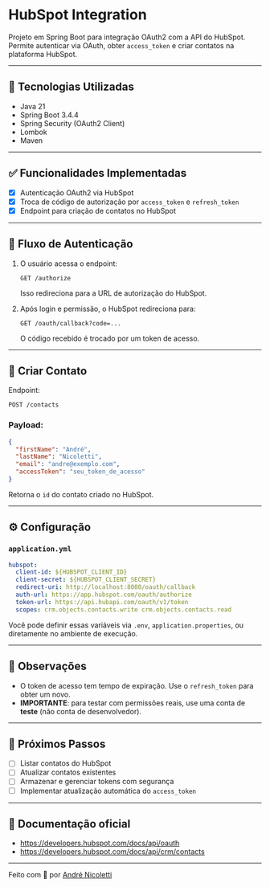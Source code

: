 # HubSpot Integration

Projeto em Spring Boot para integração OAuth2 com a API do HubSpot. Permite autenticar via OAuth, obter `access_token` e criar contatos na plataforma HubSpot.

---

## 🔧 Tecnologias Utilizadas

- Java 21
- Spring Boot 3.4.4
- Spring Security (OAuth2 Client)
- Lombok
- Maven

---

## ✅ Funcionalidades Implementadas

- [x] Autenticação OAuth2 via HubSpot
- [x] Troca de código de autorização por `access_token` e `refresh_token`
- [x] Endpoint para criação de contatos no HubSpot

---

## 🔐 Fluxo de Autenticação

1. O usuário acessa o endpoint:
   ```
   GET /authorize
   ```
   Isso redireciona para a URL de autorização do HubSpot.

2. Após login e permissão, o HubSpot redireciona para:
   ```
   GET /oauth/callback?code=...
   ```
   O código recebido é trocado por um token de acesso.

---

## 📡 Criar Contato

Endpoint:
```
POST /contacts
```

### Payload:

```json
{
  "firstName": "André",
  "lastName": "Nicoletti",
  "email": "andre@exemplo.com",
  "accessToken": "seu_token_de_acesso"
}
```

Retorna o `id` do contato criado no HubSpot.

---

## ⚙️ Configuração

### `application.yml`

```yaml
hubspot:
  client-id: ${HUBSPOT_CLIENT_ID}
  client-secret: ${HUBSPOT_CLIENT_SECRET}
  redirect-uri: http://localhost:8080/oauth/callback
  auth-url: https://app.hubspot.com/oauth/authorize
  token-url: https://api.hubapi.com/oauth/v1/token
  scopes: crm.objects.contacts.write crm.objects.contacts.read
```

Você pode definir essas variáveis via `.env`, `application.properties`, ou diretamente no ambiente de execução.

---

## 🔁 Observações

- O token de acesso tem tempo de expiração. Use o `refresh_token` para obter um novo.
- **IMPORTANTE**: para testar com permissões reais, use uma conta de **teste** (não conta de desenvolvedor).

---

## 📌 Próximos Passos

- [ ] Listar contatos do HubSpot
- [ ] Atualizar contatos existentes
- [ ] Armazenar e gerenciar tokens com segurança
- [ ] Implementar atualização automática do `access_token`

---

## 📎 Documentação oficial

- https://developers.hubspot.com/docs/api/oauth
- https://developers.hubspot.com/docs/api/crm/contacts

---

Feito com 💛 por [André Nicoletti](https://github.com/andregnicoletti)